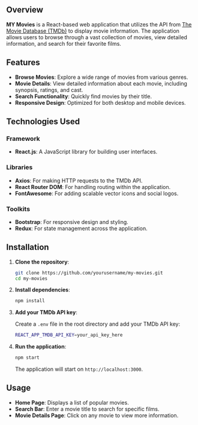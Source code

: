 ## Overview

**MY Movies** is a React-based web application that utilizes the API from [The Movie Database (TMDb)](https://www.themoviedb.org/) to display movie information. The application allows users to browse through a vast collection of movies, view detailed information, and search for their favorite films.

## Features

- **Browse Movies**: Explore a wide range of movies from various genres.
- **Movie Details**: View detailed information about each movie, including synopsis, ratings, and cast.
- **Search Functionality**: Quickly find movies by their title.
- **Responsive Design**: Optimized for both desktop and mobile devices.

## Technologies Used

### Framework

- **React.js**: A JavaScript library for building user interfaces.

### Libraries

- **Axios**: For making HTTP requests to the TMDb API.
- **React Router DOM**: For handling routing within the application.
- **FontAwesome**: For adding scalable vector icons and social logos.

### Toolkits

- **Bootstrap**: For responsive design and styling.
- **Redux**: For state management across the application.

## Installation

1. **Clone the repository**:

   ```sh
   git clone https://github.com/yourusername/my-movies.git
   cd my-movies
   ```

2. **Install dependencies**:

   ```sh
   npm install
   ```

3. **Add your TMDb API key**:

   Create a `.env` file in the root directory and add your TMDb API key:

   ```sh
   REACT_APP_TMDB_API_KEY=your_api_key_here
   ```

4. **Run the application**:

   ```sh
   npm start
   ```

   The application will start on `http://localhost:3000`.

## Usage

- **Home Page**: Displays a list of popular movies.
- **Search Bar**: Enter a movie title to search for specific films.
- **Movie Details Page**: Click on any movie to view more information.
